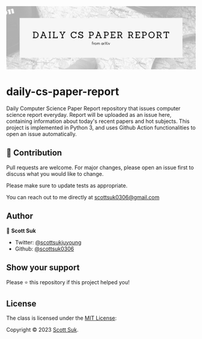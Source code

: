 <img src="title.png" alt="drawing" width="1200"/>

# daily-cs-paper-report

Daily Computer Science Paper Report repository that issues computer science report everyday. Report will be uploaded as an issue here, containing information about today's recent papers and hot subjects. This project is implemented in Python 3, and uses Github Action functionalities to open an issue automatically. 

## 🙌 Contribution
Pull requests are welcome. For major changes, please open an issue first to discuss what you would like to change.

Please make sure to update tests as appropriate.

You can reach out to me directly at scottsuk0306@gmail.com

## Author

👤 **Scott Suk**

- Twitter: [@scottsukjuyoung](https://twitter.com/scottsukjuyoung)
- Github: [@scottsuk0306](https://github.com/scottsuk0306)

## Show your support

Please ⭐️ this repository if this project helped you!

## License
The class is licensed under the [MIT License](http://opensource.org/licenses/MIT):

Copyright &copy; 2023 [Scott Suk](https://github.com/scottsuk0306).
